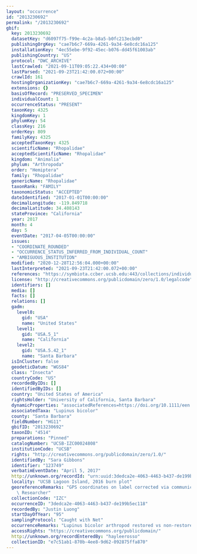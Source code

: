```yaml
---
layout: "occurrence"
id: "2013230692"
permalink: "/2013230692"
gbif:
  key: 2013230692
  datasetKey: "d6097f75-f99e-4c2a-b8a5-b0fc213ecbd0"
  publishingOrgKey: "cae7b6c7-669a-4261-9a34-6e8cdc16a125"
  installationKey: "4ec55ebe-9f92-45ec-b076-dd45f61003ab"
  publishingCountry: "US"
  protocol: "DWC_ARCHIVE"
  lastCrawled: "2021-09-11T09:05:22.434+00:00"
  lastParsed: "2021-09-23T21:42:00.072+00:00"
  crawlId: 161
  hostingOrganizationKey: "cae7b6c7-669a-4261-9a34-6e8cdc16a125"
  extensions: {}
  basisOfRecord: "PRESERVED_SPECIMEN"
  individualCount: 1
  occurrenceStatus: "PRESENT"
  taxonKey: 4325
  kingdomKey: 1
  phylumKey: 54
  classKey: 216
  orderKey: 809
  familyKey: 4325
  acceptedTaxonKey: 4325
  scientificName: "Rhopalidae"
  acceptedScientificName: "Rhopalidae"
  kingdom: "Animalia"
  phylum: "Arthropoda"
  order: "Hemiptera"
  family: "Rhopalidae"
  genericName: "Rhopalidae"
  taxonRank: "FAMILY"
  taxonomicStatus: "ACCEPTED"
  dateIdentified: "2017-01-01T00:00:00"
  decimalLongitude: -119.849718
  decimalLatitude: 34.408143
  stateProvince: "California"
  year: 2017
  month: 4
  day: 5
  eventDate: "2017-04-05T00:00:00"
  issues:
  - "COORDINATE_ROUNDED"
  - "OCCURRENCE_STATUS_INFERRED_FROM_INDIVIDUAL_COUNT"
  - "AMBIGUOUS_INSTITUTION"
  modified: "2020-12-28T12:56:04.000+00:00"
  lastInterpreted: "2021-09-23T21:42:00.072+00:00"
  references: "https://symbiota.ccber.ucsb.edu:443/collections/individual/index.php?occid=123749"
  license: "http://creativecommons.org/publicdomain/zero/1.0/legalcode"
  identifiers: []
  media: []
  facts: []
  relations: []
  gadm:
    level0:
      gid: "USA"
      name: "United States"
    level1:
      gid: "USA.5_1"
      name: "California"
    level2:
      gid: "USA.5.42_1"
      name: "Santa Barbara"
  isInCluster: false
  geodeticDatum: "WGS84"
  class: "Insecta"
  countryCode: "US"
  recordedByIDs: []
  identifiedByIDs: []
  country: "United States of America"
  rightsHolder: "University of California, Santa Barbara"
  dynamicProperties: "associatedReferences=https://doi.org/10.1111/een.12721; associatedReferences=https://escholarship.org/uc/item/64c550mk"
  associatedTaxa: "Lupinus bicolor"
  county: "Santa Barbara"
  fieldNumber: "HG11"
  gbifID: "2013230692"
  taxonID: "4514"
  preparations: "Pinned"
  catalogNumber: "UCSB-IZC00024808"
  institutionCode: "UCSB"
  rights: "http://creativecommons.org/publicdomain/zero/1.0/"
  identifiedBy: "Sara Gibbons"
  identifier: "123749"
  verbatimEventDate: "April 5, 2017"
  http://unknown.org/recordId: "urn:uuid:3dedca2e-4063-4463-b437-de199b5ec118"
  locality: "UCSB Lagoon Island, 2016 burn plot"
  georeferenceRemarks: "GPS coordinates on label corrected via communication with\
    \ Researcher"
  collectionCode: "IZC"
  occurrenceID: "3dedca2e-4063-4463-b437-de199b5ec118"
  recordedBy: "Justin Luong"
  startDayOfYear: "95"
  samplingProtocol: "Caught with Net"
  occurrenceRemarks: "Lupinus bicolor arthropod restored vs non-restored project comparison"
  accessRights: "https://creativecommons.org/publicdomain/"
  http://unknown.org/recordEnteredBy: "hayleerosso"
  collectionID: "e7c51ab1-870b-4ee8-9d62-092875ffa870"
---
```

